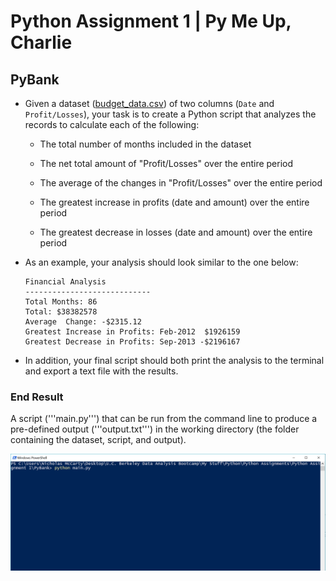 # Python Assignment 1 | Py Me Up, Charlie

## PyBank

* Given a dataset ([budget_data.csv](https://ucb.bootcampcontent.com/UCB-Coding-Bootcamp/UCBBERK201902DATA3/blob/master/02-Homework/03-Python/Instructions/PyBank/Resources/budget_data.csv)) of two columns (`Date` and `Profit/Losses`), your task is to create a Python script that analyzes the records to calculate each of the following:

  * The total number of months included in the dataset

  * The net total amount of "Profit/Losses" over the entire period

  * The average of the changes in "Profit/Losses" over the entire period

  * The greatest increase in profits (date and amount) over the entire period

  * The greatest decrease in losses (date and amount) over the entire period

* As an example, your analysis should look similar to the one below:

  ```text
  Financial Analysis
  ----------------------------
  Total Months: 86
  Total: $38382578
  Average  Change: -$2315.12
  Greatest Increase in Profits: Feb-2012  $1926159
  Greatest Decrease in Profits: Sep-2013 -$2196167
  ```

* In addition, your final script should both print the analysis to the terminal and export a text file with the results.

### End Result

A script ('''main.py''') that can be run from the command line to produce a pre-defined output ('''output.txt''') in the working directory (the folder containing the dataset, script, and output).

![Run Script](Images/Run_Script.PNG)
